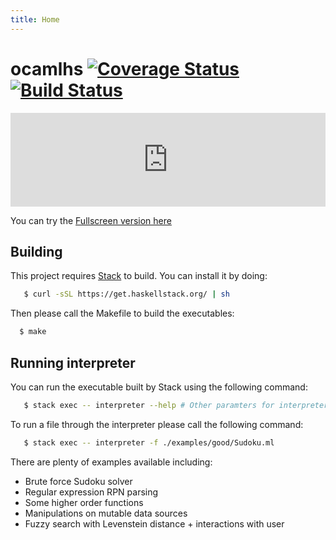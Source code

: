 ```yaml
---
title: Home
---
```


# ocamlhs [![Coverage Status](https://coveralls.io/repos/github/styczynski/ocaml.hs/badge.svg?branch=master)](https://coveralls.io/github/styczynski/ocaml.hs?branch=master) [![Build Status](https://travis-ci.com/styczynski/ocaml.hs.svg?branch=master)](https://travis-ci.com/styczynski/ocaml.hs)


<iframe style="border:none; width:100%" src="http://styczynski.in/ocaml.hs/parser_index.html"></iframe>

You can try the [Fullscreen version here](http://styczynski.in/ocaml.hs/parser_index.html)

## Building

This project requires [Stack](https://docs.haskellstack.org/en/stable/README/) to build.
You can install it by doing:
```bash
   $ curl -sSL https://get.haskellstack.org/ | sh
```

Then please call the Makefile to build the executables:
```bash
  $ make
```

## Running interpreter

You can run the executable built by Stack using the following command:
```bash
   $ stack exec -- interpreter --help # Other paramters for interpreter
```

To run a file through the interpreter please call the following command:
```bash
   $ stack exec -- interpreter -f ./examples/good/Sudoku.ml
```

There are plenty of examples available including:
* Brute force Sudoku solver
* Regular expression RPN parsing
* Some higher order functions
* Manipulations on mutable data sources
* Fuzzy search with Levenstein distance + interactions with user

